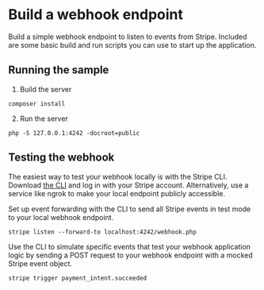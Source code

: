 # Build a webhook endpoint

Build a simple webhook endpoint to listen to events from Stripe. Included are some basic build and run scripts you can use to start up the application.

## Running the sample

1. Build the server

~~~
composer install
~~~

2. Run the server

~~~
php -S 127.0.0.1:4242 -docroot=public
~~~

## Testing the webhook

The easiest way to test your webhook locally is with the Stripe CLI. Download [the CLI](https://github.com/stripe/stripe-cli) and log in with your Stripe account. Alternatively, use a service like ngrok to make your local endpoint publicly accessible.

Set up event forwarding with the CLI to send all Stripe events in test mode to your local webhook endpoint.

~~~
stripe listen --forward-to localhost:4242/webhook.php
~~~


Use the CLI to simulate specific events that test your webhook application logic by sending a POST request to your webhook endpoint with a mocked Stripe event object.

~~~
stripe trigger payment_intent.succeeded
~~~